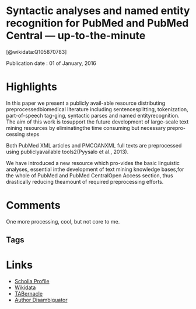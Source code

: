 
Syntactic analyses and named entity recognition for PubMed and PubMed Central — up-to-the-minute
================================================================================================
  
  [@wikidata:Q105870783]  
  
Publication date : 01 of January, 2016  

# Highlights

In this paper we present a publicly avail-able   resource   distributing   preprocessedbiomedical  literature  including  sentencesplitting, tokenization, part-of-speech tag-ging,  syntactic  parses  and  named  entityrecognition.   The  aim  of  this  work  is  tosupport  the  future  development  of  large-scale text mining resources by eliminatingthe time consuming but necessary prepro-cessing steps

Both   PubMed   XML   articles   and   PMCOANXML full texts are preprocessed using publiclyavailable tools2(Pyysalo et al., 2013). 

We  have  introduced  a  new  resource  which  pro-vides  the  basic  linguistic  analyses,  essential  inthe development of text mining knowledge bases,for  the  whole  of  PubMed  and  PubMed  CentralOpen Access section, thus drastically reducing theamount of required preprocessing efforts.

# Comments

One more processing, cool, but not core to me.

## Tags

# Links
  
 * [Scholia Profile](https://scholia.toolforge.org/work/Q105870783)  
 * [Wikidata](https://www.wikidata.org/wiki/Q105870783)  
 * [TABernacle](https://tabernacle.toolforge.org/?#/tab/manual/Q105870783/P921%3BP4510)  
 * [Author Disambiguator](https://author-disambiguator.toolforge.org/work_item_oauth.php?id=Q105870783&batch_id=&match=1&author_list_id=&doit=Get+author+links+for+work)  
